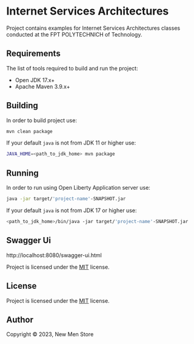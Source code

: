 # Internet Services Architectures

Project contains examples for Internet Services Architectures classes conducted at the FPT POLYTECHNICH of Technology.

## Requirements

The list of tools required to build and run the project:

* Open JDK 17.x+
* Apache Maven 3.9.x+

## Building

In order to build project use:

```bash
mvn clean package
```

If your default `java` is not from JDK 11 or higher use:

```bash
JAVA_HOME=<path_to_jdk_home> mvn package
```

## Running

In order to run using Open Liberty Application server use:

```bash
java -jar target/'project-name'-SNAPSHOT.jar
```

If your default `java` is not from JDK 17 or higher use:

```bash
<path_to_jdk_home>/bin/java -jar target/'project-name'-SNAPSHOT.jar
```
## Swagger Ui

http://localhost:8080/swagger-ui.html

Project is licensed under the [MIT](LICENSE) license. 

## License

Project is licensed under the [MIT](LICENSE) license.  

## Author

Copyright &copy; 2023, New Men Store
